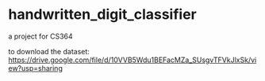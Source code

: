# handwritten_digit_classifier
a project for CS364

to download the dataset: https://drive.google.com/file/d/10VVB5Wdu1BEFacMZa_SUsgvTFVkJlxSk/view?usp=sharing
